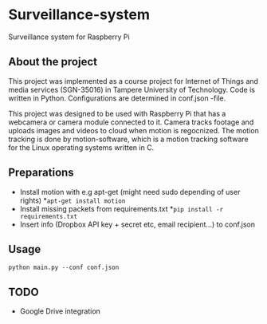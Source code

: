 # Surveillance-system

Surveillance system for Raspberry Pi


## About the project

This project was implemented as a course project for Internet of Things and media services (SGN-35016) in Tampere University of Technology. Code is written in Python. Configurations are determined in conf.json -file.

This project was designed to be used with Raspberry Pi that has a webcamera or camera module connected to it. Camera tracks footage and uploads images and videos to cloud when motion is regocnized. The motion tracking is done by motion-software, which is a motion tracking software for the Linux operating systems written in C. 

## Preparations

* Install motion with e.g apt-get (might need sudo depending of user rights)
 *`apt-get install motion`
* Install missing packets from requirements.txt
 *`pip install -r requirements.txt`
* Insert info (Dropbox API key + secret etc, email recipient...) to conf.json


## Usage

`python main.py --conf conf.json`


## TODO

* Google Drive integration
